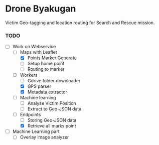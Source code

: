 # Drone Byakugan
Victim Geo-tagging and location routing for Search and Rescue mission.

### TODO
- [ ] Work on Webservice
    - [ ] Maps with Leaflet
        - [x] Points Marker Generate
        - [ ] Setup home point
        - [ ] Routing to marker
    - [ ] Workers
        - [ ] Gdrive folder downloader
        - [x] GPS parser
        - [x] Metadata extractor
    - [ ] Machine learning
        - [ ] Analyse Victim Position
        - [ ] Extract to Geo-JSON data
    - [ ] Endpoints
        - [ ] Storing Geo-JSON data
        - [x] Retrieve all marks point

- [ ] Machine Learning part
    - [ ] Overlay image analyzer
